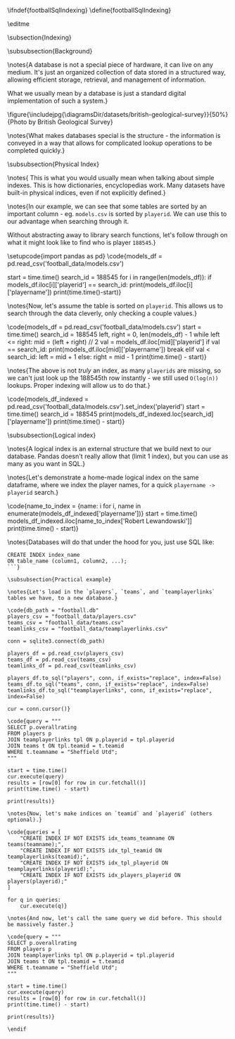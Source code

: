 \ifndef{footballSqlIndexing}
\define{footballSqlIndexing}

\editme

\subsection{Indexing}

\subsubsection{Background}

\notes{A database is not a special piece of hardware, it can live on any medium. It's just an organized collection of data stored in a structured way, allowing efficient storage, retrieval, and management of information.

What we usually mean by a database is just a standard digital implementation of such a system.}

\figure{\includejpg{\diagramsDir/datasets/british-geological-survey}}{50%}{Photo by British Geological Survey}

\notes{What makes databases special is the structure - the information is conveyed in a way that allows for complicated lookup operations to be completed quickly.}

\subsubsection{Physical Index}

\notes{
This is what you would usually mean when talking about simple indexes. This is how dictionaries, encyclopedias work. Many datasets have built-in physical indices, even if not explicitly defined.}

\notes{In our example, we can see that some tables are sorted by an important column - eg. `models.csv` is sorted by `playerid`. We can use this to our advantage when searching through it.

Without abstracting away to library search functions, let's follow through on what it might look like to find who is player `188545`.}

\setupcode{import pandas as pd}
\code{models_df = pd.read_csv('football_data/models.csv')

start = time.time()
search_id = 188545
for i in range(len(models_df)):
    if models_df.iloc[i]['playerid'] == search_id:
        print(models_df.iloc[i]['playername'])
print(time.time()-start)}

\notes{Now, let's assume the table is sorted on `playerid`. This allows us to search through the data cleverly, only checking a couple values.}

\code{models_df = pd.read_csv('football_data/models.csv')
start = time.time()
search_id = 188545
left, right = 0, len(models_df) - 1
while left <= right:
    mid = (left + right) // 2
    val = models_df.iloc[mid]['playerid']
    if val == search_id:
        print(models_df.iloc[mid]['playername'])
        break
    elif val < search_id:
        left = mid + 1
    else:
        right = mid - 1
print(time.time() - start)}

\notes{The above is not *truly* an index, as many `playerids` are missing, so we can't just look up the 188545th row instantly - we still used `O(log(n))` lookups. Proper indexing will allow us to do that.}

\code{models_df_indexed = pd.read_csv('football_data/models.csv').set_index('playerid')
start = time.time()
search_id = 188545
print(models_df_indexed.loc[search_id]['playername'])
print(time.time() - start)}

\subsubsection{Logical index}

\notes{A logical index is an external structure that we build next to our database. Pandas doesn't really allow that (limit 1 index), but you can use as many as you want in SQL.}

\notes{Let's demonstrate a home-made logical index on the same dataframe, where we index the player names, for a quick `playername -> playerid` search.}

\code{name_to_index = {name: i for i, name in enumerate(models_df_indexed['playername'])}
start = time.time()
models_df_indexed.iloc[name_to_index['Robert Lewandowski']]
print(time.time() - start)}

\notes{Databases will do that under the hood for you, just use SQL like:

```
CREATE INDEX index_name
ON table_name (column1, column2, ...);
```}

\subsubsection{Practical example}

\notes{Let's load in the `players`, `teams`, and `teamplayerlinks` tables we have, to a new database.}

\code{db_path = "football.db"
players_csv = "football_data/players.csv"
teams_csv = "football_data/teams.csv"
teamlinks_csv = "football_data/teamplayerlinks.csv"

conn = sqlite3.connect(db_path)

players_df = pd.read_csv(players_csv)
teams_df = pd.read_csv(teams_csv)
teamlinks_df = pd.read_csv(teamlinks_csv)

players_df.to_sql("players", conn, if_exists="replace", index=False)
teams_df.to_sql("teams", conn, if_exists="replace", index=False)
teamlinks_df.to_sql("teamplayerlinks", conn, if_exists="replace", index=False)

cur = conn.cursor()}

\code{query = """
SELECT p.overallrating
FROM players p
JOIN teamplayerlinks tpl ON p.playerid = tpl.playerid
JOIN teams t ON tpl.teamid = t.teamid
WHERE t.teamname = "Sheffield Utd";
"""

start = time.time()
cur.execute(query)
results = [row[0] for row in cur.fetchall()]
print(time.time() - start)

print(results)}

\notes{Now, let's make indices on `teamid` and `playerid` (others optional).}

\code{queries = [
    "CREATE INDEX IF NOT EXISTS idx_teams_teamname ON teams(teamname);",
    "CREATE INDEX IF NOT EXISTS idx_tpl_teamid ON teamplayerlinks(teamid);",
    "CREATE INDEX IF NOT EXISTS idx_tpl_playerid ON teamplayerlinks(playerid);",
    "CREATE INDEX IF NOT EXISTS idx_players_playerid ON players(playerid);"
]

for q in queries:
    cur.execute(q)}

\notes{And now, let's call the same query we did before. This should be massively faster.}

\code{query = """
SELECT p.overallrating
FROM players p
JOIN teamplayerlinks tpl ON p.playerid = tpl.playerid
JOIN teams t ON tpl.teamid = t.teamid
WHERE t.teamname = "Sheffield Utd";
"""

start = time.time()
cur.execute(query)
results = [row[0] for row in cur.fetchall()]
print(time.time() - start)

print(results)}

\endif
